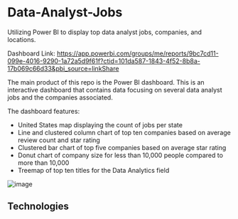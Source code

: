 # Data-Analyst-Jobs
Utilizing Power BI to display top data analyst jobs, companies, and locations. 

Dashboard Link: https://app.powerbi.com/groups/me/reports/9bc7cd11-099e-4016-9290-1a72a5d9f61f?ctid=101da587-1843-4f52-8b8a-17b069c66d33&pbi_source=linkShare

The main product of this repo is the Power BI dashboard. This is an interactive dashboard that contains data focusing on several data analyst jobs and the companies associated. 

The dashboard features:
-	United States map displaying the count of jobs per state
-	Line and clustered column chart of top ten companies based on average review count and star rating
-	Clustered bar chart of top five companies based on average star rating
- Donut chart of company size for less than 10,000 people compared to more than 10,000
- Treemap of top ten titles for the Data Analytics field

![image](https://user-images.githubusercontent.com/77589773/125517035-692b7960-6cc2-4f8d-a72d-f65149272ede.png)

## Technologies



